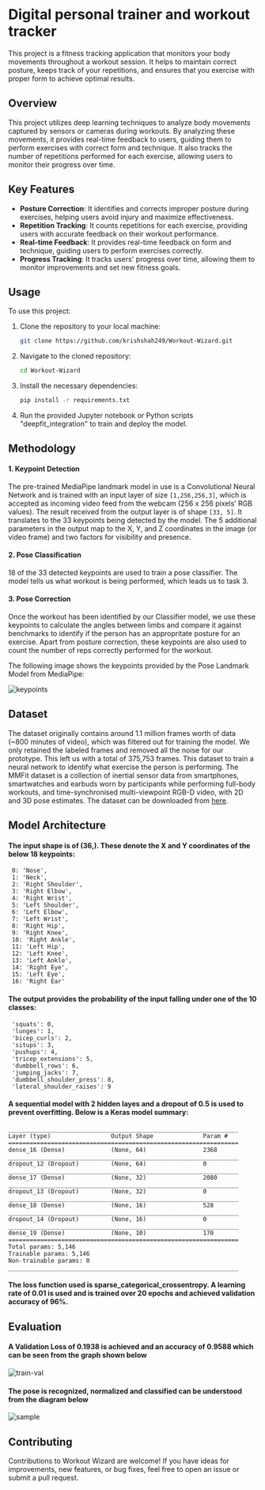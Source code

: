 # Digital personal trainer and workout tracker

This project is a fitness tracking application that monitors your body movements throughout a workout session. It helps to maintain correct posture, keeps track of your repetitions, and ensures that you exercise with proper form to achieve optimal results.

## Overview

This project utilizes deep learning techniques to analyze body movements captured by sensors or cameras during workouts. By analyzing these movements, it provides real-time feedback to users, guiding them to perform exercises with correct form and technique. It also tracks the number of repetitions performed for each exercise, allowing users to monitor their progress over time.

## Key Features

- **Posture Correction**: It identifies and corrects improper posture during exercises, helping users avoid injury and maximize effectiveness.
- **Repetition Tracking**: It counts repetitions for each exercise, providing users with accurate feedback on their workout performance.
- **Real-time Feedback**: It provides real-time feedback on form and technique, guiding users to perform exercises correctly.
- **Progress Tracking**: It tracks users' progress over time, allowing them to monitor improvements and set new fitness goals.

## Usage

To use this project:

1. Clone the repository to your local machine:

    ```bash
    git clone https://github.com/krishshah249/Workout-Wizard.git
    ```

2. Navigate to the cloned repository:

    ```bash
    cd Workout-Wizard
    ```

3. Install the necessary dependencies:

    ```bash
    pip install -r requirements.txt
    ```

4. Run the provided Jupyter notebook or Python scripts "deepfit_integration" to train and deploy the model.

## Methodology

#### 1. Keypoint Detection 
The pre-trained MediaPipe landmark model in use is a Convolutional Neural Network and is trained with an input layer of size `[1,256,256,3]`, which is accepted as incoming video feed from the webcam (256 x 256 pixels’ RGB values). The result received from the output layer is of shape `[33, 5]`. It translates to the 33 keypoints being detected by the model. The 5 additional parameters in the output map to the X, Y, and Z coordinates in the image (or video frame) and two factors for visibility and presence. 
	
#### 2. Pose Classification  
18 of the 33 detected keypoints are used to train a pose classifier. The model tells us what workout is being performed, which leads us to task 3. 

#### 3. Pose Correction
Once the workout has been identified by our Classifier model, we use these keypoints to calculate the angles between limbs and compare it against benchmarks to identify if the person has an appropritate posture for an exercise. Apart from posture correction, these keypoints are also used to count the number of reps correctly performed for the workout. 
	
The following image shows the keypoints provided by the Pose Landmark Model from MediaPipe:

![keypoints](assets/mediapipe_keypoints.png)

## Dataset

The dataset originally contains around 1.1 million frames worth of data (~800 minutes of video), which was filtered out for training the model. We only retained the labeled frames and removed all the noise for our prototype. This left us with a total of 375,753 frames. This dataset to train a neural network to identify what exercise the person is performing. The MMFit dataset is a collection of inertial sensor data from smartphones, smartwatches and earbuds worn by participants while performing full-body workouts, and time-synchronised multi-viewpoint RGB-D video, with 2D and 3D pose estimates. The dataset can be downloaded from [here](https://mmfit.github.io/).

## Model Architecture

#### The input shape is of (36,). These denote the X and Y coordinates of the below 18 keypoints:  
```
 0: 'Nose', 
 1: 'Neck', 
 2: 'Right Shoulder', 
 3: 'Right Elbow', 
 4: 'Right Wrist',
 5: 'Left Shoulder',
 6: 'Left Elbow',
 7: 'Left Wrist',
 8: 'Right Hip',
 9: 'Right Knee',
 10: 'Right Ankle',
 11: 'Left Hip', 
 12: 'Left Knee',
 13: 'Left Ankle',
 14: 'Right Eye',
 15: 'Left Eye',
 16: 'Right Ear'
```
#### The output provides the probability of the input falling under one of the 10 classes:  
```
 'squats': 0,
 'lunges': 1,
 'bicep_curls': 2,
 'situps': 3,
 'pushups': 4,
 'tricep_extensions': 5,
 'dumbbell_rows': 6,
 'jumping_jacks': 7,
 'dumbbell_shoulder_press': 8,
 'lateral_shoulder_raises': 9
```

#### A sequential model with 2 hidden layes and a dropout of 0.5 is used to prevent overfitting. Below is a Keras model summary: 
``` 
_________________________________________________________________
Layer (type)                 Output Shape              Param #   
=================================================================
dense_16 (Dense)             (None, 64)                2368      
_________________________________________________________________
dropout_12 (Dropout)         (None, 64)                0         
_________________________________________________________________
dense_17 (Dense)             (None, 32)                2080      
_________________________________________________________________
dropout_13 (Dropout)         (None, 32)                0         
_________________________________________________________________
dense_18 (Dense)             (None, 16)                528       
_________________________________________________________________
dropout_14 (Dropout)         (None, 16)                0         
_________________________________________________________________
dense_19 (Dense)             (None, 10)                170       
=================================================================
Total params: 5,146
Trainable params: 5,146
Non-trainable params: 0
_________________________________________________________________
```

#### The loss function used is sparse_categorical_crossentropy. A learning rate of 0.01 is used and is trained over 20 epochs and achieved validation accuracy of 96%.


## Evaluation

#### A Validation Loss of 0.1938 is achieved and an accuracy of 0.9588 which can be seen from the graph shown below

![train-val](assets/train-val-loss-acc.png)

#### The pose is recognized, normalized and classified can be understood from the diagram below

![sample](/assets/input_norm.png)

## Contributing

Contributions to Workout Wizard are welcome! If you have ideas for improvements, new features, or bug fixes, feel free to open an issue or submit a pull request.

